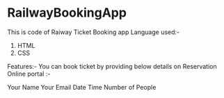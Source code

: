 # RailwayBookingApp
 This is code of Raiway Ticket Booking app
 Language used:-
1. HTML 
2. CSS


Features:-
You can book ticket by providing below details on Reservation Online portal :-


Your Name
Your Email
Date 
Time
Number of People


 
